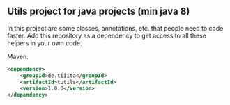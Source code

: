 ## Utils project for java projects (min java 8)

In this project are some classes, annotations, etc. that people need to code faster. Add this repository as a dependency
to get access to all these helpers in your own code.

Maven:
```xml
<dependency>
    <groupId>de.tiiita</groupId>
    <artifactId>tutils</artifactId>
    <version>1.0.0</version>
</dependency>
```


